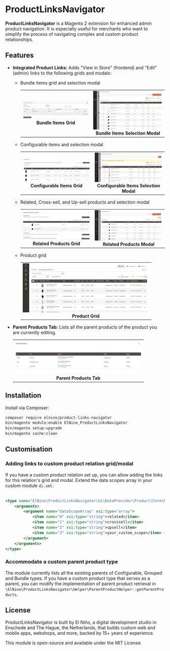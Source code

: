 # ProductLinksNavigator

**ProductLinksNavigator** is a Magento 2 extension for enhanced admin product navigation. It is especially useful for
merchants who want to simplify the process of navigating complex and custom product relationships.

## Features

- **Integrated Product Links:** Adds "View in Store" (frontend) and "Edit" (admin) links to the following grids and modals:
    - Bundle items grid and selection modal

      <div align="center">
        <table>
          <tr>
            <td style="text-align:center;">
              <img src=".github/screenshots/bundle_selections_tab.png" alt="Bundle Items Grid" width="400">
              <div><strong>Bundle Items Grid</strong></div>
            </td>
            <td style="text-align:center;">
              <img src=".github/screenshots/bundle_selections_modal.png" alt="Bundle Items Selection Modal" width="400">
              <div><strong>Bundle Items Selection Modal</strong></div>
            </td>
          </tr>
        </table>
      </div>

    - Configurable items and selection modal

      <div align="center">
        <table>
          <tr>
            <td style="text-align:center;">
              <img src=".github/screenshots/configurable_selections_tab.png" alt="Configurable Items Grid" width="400">
              <div><strong>Configurable Items Grid</strong></div>
            </td>
            <td style="text-align:center;">
              <img src=".github/screenshots/configurable_selections_modal.png" alt="Configurable Items Selection Modal" width="400">
              <div><strong>Configurable Items Selection Modal</strong></div>
            </td>
          </tr>
        </table>
      </div>

    - Related, Cross-sell, and Up-sell products and selection modal

      <div align="center">
        <table>
          <tr>
            <td style="text-align:center;">
              <img src=".github/screenshots/related_grid.png" alt="Related Products Grid" width="400">
              <div><strong>Related Products Grid</strong></div>
            </td>
            <td style="text-align:center;">
              <img src=".github/screenshots/related_grid_modal.png" alt="Related Products Modal" width="400">
              <div><strong>Related Products Modal</strong></div>
            </td>
          </tr>
        </table>
      </div>

    - Product grid

      <div align="center">
        <table>
          <tr>
            <td style="text-align:center;">
              <img src=".github/screenshots/product_grid.png" alt="Product Grid" width="400">
              <div><strong>Product Grid</strong></div>
            </td>
          </tr>
        </table>
      </div>

- **Parent Products Tab:** Lists all the parent products of the product you are currently editing.

  <div align="center">
    <table>
      <tr>
        <td style="text-align:center;">
          <img src=".github/screenshots/parent_products_tab.png" alt="Parent Products Tab" width="400">
          <div><strong>Parent Products Tab</strong></div>
        </td>
      </tr>
    </table>
  </div>

## Installation

Install via Composer:

```bash
composer require elnino/product-links-navigator
bin/magento module:enable ElNino_ProductLinksNavigator
bin/magento setup:upgrade
bin/magento cache:clean
```

## Customisation

### Adding links to custom product relation grid/modal

If you have a custom product relation set up, you can allow adding the links for this relation's grid and modal. Extend
the data scopes array in your custom module `di.xml`:

```xml

<type name="ElNino\ProductLinksNavigator\Ui\DataProvider\Product\Form\Modifier\RelatedProductLinks">
    <arguments>
        <argument name="dataScopeArray" xsi:type="array">
            <item name="0" xsi:type="string">related</item>
            <item name="1" xsi:type="string">crosssell</item>
            <item name="2" xsi:type="string">upsell</item>
            <item name="3" xsi:type="string">your_custom_scope</item> <!-- Add your custom scope here -->
        </argument>
    </arguments>
</type>
```

### Accommodate a custom parent product type

The module currently lists all the existing parents of Configurable, Grouped and Bundle types. If you have a custom
product type that serves as a parent, you can modify the implementation of parent product retrieval in
`\ElNino\ProductLinksNavigator\Helper\ParentProductHelper::getParentProducts`.

## License

ProductLinksNavigator is built by El Niño, a digital development studio in Enschede and The Hague, the Netherlands, that
builds custom web and mobile apps, webshops, and more, backed by 15+ years of experience.

This module is open-source and available under the MIT License.
